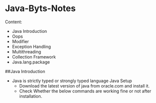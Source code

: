 # Java-Byts-Notes

Content:
- Java Introduction
- Oops
- Modifier
- Exception Handling
- Multithreading
- Collection Framework
- Java.lang.package


##Java Introduction
- Java is strictly typed or strongly typed language
  Java Setup
   - Download the latest version of java from oracle.com and install it.
   - Check Whether the below commands are working fine or not after installation.
     
  
